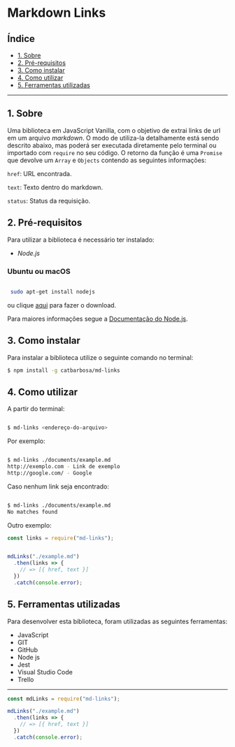 # Markdown Links

## Índice

* [1. Sobre](#1-sobre)
* [2. Pré-requisitos](#2-pré-requisitos)
* [3. Como instalar](#3-como-instalar)
* [4. Como utilizar](#4-como-utilizar)
* [5. Ferramentas utilizadas](#5-ferramestas-utilizadas)

***

## 1. Sobre

Uma biblioteca em JavaScript Vanilla, com o objetivo de extrai links de url em um arquivo _markdown_. O modo de utiliza-la detalhamente está sendo descrito abaixo, mas poderá ser executada diretamente pelo terminal ou importado com `require` no seu código.
O retorno da função é uma `Promise` que devolve um `Array` e `Objects` contendo as seguintes informações:

`href`: URL encontrada.

`text`: Texto dentro do markdown.

`status`: Status da requisição.

## 2. Pré-requisitos

Para utilizar a biblioteca é necessário ter instalado:

* _Node.js_


### Ubuntu ou macOS

```sh

 sudo apt-get install nodejs

```

ou clique [aqui](https://nodejs.org/en/download/) para fazer o download.

Para maiores informações segue a [Documentação do Node.js](https://nodejs.org/pt-br/about/).

## 3. Como instalar

Para instalar a biblioteca utilize o seguinte comando no terminal:

```sh
$ npm install -g catbarbosa/md-links
```

## 4. Como utilizar

A partir do terminal:

```sh

$ md-links <endereço-do-arquivo>

```

Por exemplo:

```sh

$ md-links ./documents/example.md
http://exemplo.com - Link de exemplo
http://google.com/ - Google

```

Caso nenhum link seja encontrado:

```sh

$ md-links ./documents/example.md
No matches found

```

Outro exemplo:

```js
const links = require("md-links");


mdLinks("./example.md")
  .then(links => {
    // => [{ href, text }]
  })
  .catch(console.error);

```

## 5. Ferramentas utilizadas

Para desenvolver esta biblioteca, foram utilizadas as seguintes ferramentas:

* JavaScript
* GIT
* GitHub
* Node js
* Jest
* Visual Studio Code
* Trello

***

```js
const mdLinks = require("md-links");

mdLinks("./example.md")
  .then(links => {
    // => [{ href, text }]
  })
  .catch(console.error);
  ```